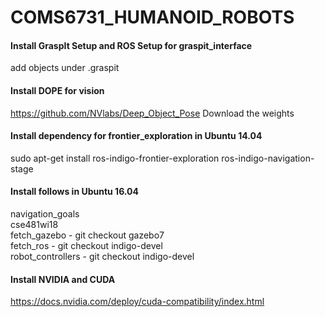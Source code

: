 # COMS6731_HUMANOID_ROBOTS

#### Install GraspIt Setup and ROS Setup for graspit_interface
add objects under .graspit

#### Install DOPE for vision
https://github.com/NVlabs/Deep_Object_Pose
Download the weights

#### Install dependency for frontier_exploration in Ubuntu 14.04
sudo apt-get install ros-indigo-frontier-exploration ros-indigo-navigation-stage

#### Install follows in Ubuntu 16.04
navigation_goals  
cse481wi18  
fetch_gazebo - git checkout gazebo7  
fetch_ros - git checkout indigo-devel  
robot_controllers - git checkout indigo-devel

#### Install NVIDIA and CUDA
https://docs.nvidia.com/deploy/cuda-compatibility/index.html

